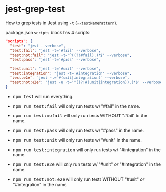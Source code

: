 # jest-grep-test

How to grep tests in Jest using `-t` ([`--testNamePattern`](https://jestjs.io/docs/cli#--testnamepatternregex)).

package.json `scripts` block has 4 scripts:

```json
"scripts": {
  "test": "jest --verbose",
  "test:fail": "jest -t='#fail' --verbose",
  "test:not:fail": "jest -t='^((?!#fail).)*$' --verbose",
  "test:pass": "jest -t='#pass' --verbose",

  "test:unit": "jest -t='#unit' --verbose",
  "test:integration": "jest -t='#integration' --verbose",
  "test:e2e": "jest -t='#(unit|integration)' --verbose",
  "test:not:e2e": "jest -u -t='^((?!#(unit|integration)).)*$' --verbose"
}
```

- <kbd>npm test</kbd> will run everything.
- <kbd>npm run test:fail</kbd> will only run tests w/ "#fail" in the name.
- <kbd>npm run test:nofail</kbd> will only run tests WITHOUT "#fail" in the name.
- <kbd>npm run test:pass</kbd> will only run tests w/ "#pass" in the name.

- <kbd>npm run test:unit</kbd> will only run tests w/ "#unit" in the name.
- <kbd>npm run test:integration</kbd> will only run tests w/ "#integration" in the name.
- <kbd>npm run test:e2e</kbd> will only run tests w/ "#unit" _or_ "#integration" in the name.
- <kbd>npm run test:not:e2e</kbd> will only run tests WITHOUT "#unit" _or_ "#integration" in the name.
